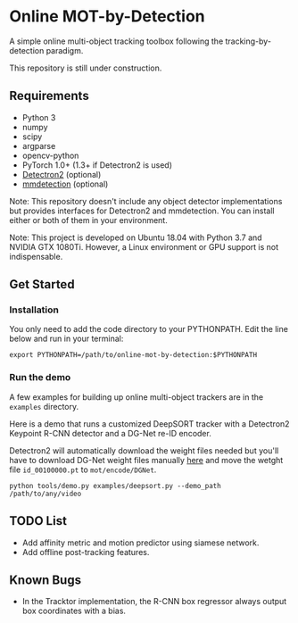 # Online MOT-by-Detection
A simple online multi-object tracking toolbox following the tracking-by-detection paradigm.


This repository is still under construction.

## Requirements
* Python 3
* numpy
* scipy
* argparse
* opencv-python
* PyTorch 1.0+ (1.3+ if Detectron2 is used)
* [Detectron2](https://github.com/facebookresearch/detectron2) (optional)
* [mmdetection](https://github.com/open-mmlab/mmdetection) (optional)

Note: This repository doesn't include any object detector implementations but provides interfaces for Detectron2 and mmdetection.
You can install either or both of them in your environment.

Note: This project is developed on Ubuntu 18.04 with Python 3.7 and NVIDIA GTX 1080Ti. 
However, a Linux environment or GPU support is not indispensable.

## Get Started
### Installation
You only need to add the code directory to your PYTHONPATH. 
Edit the line below and run in your terminal:
```
export PYTHONPATH=/path/to/online-mot-by-detection:$PYTHONPATH
```
### Run the demo
A few examples for building up online multi-object trackers are in the `examples` directory.

Here is a demo that runs a customized DeepSORT tracker with a Detectron2 Keypoint R-CNN detector and a DG-Net re-ID encoder.

Detectron2 will automatically download the weight files needed but you'll have to download DG-Net weight files manually [here](https://drive.google.com/file/d/1L2jQ_TV5JmH-64JxruZW1beYzmvEV1J4/view?usp=sharing) and move the wetght file `id_00100000.pt` to `mot/encode/DGNet`.
```
python tools/demo.py examples/deepsort.py --demo_path /path/to/any/video
```

## TODO List
* Add affinity metric and motion predictor using siamese network.
* Add offline post-tracking features.

## Known Bugs
* In the Tracktor implementation, the R-CNN box regressor always output box coordinates with a bias.